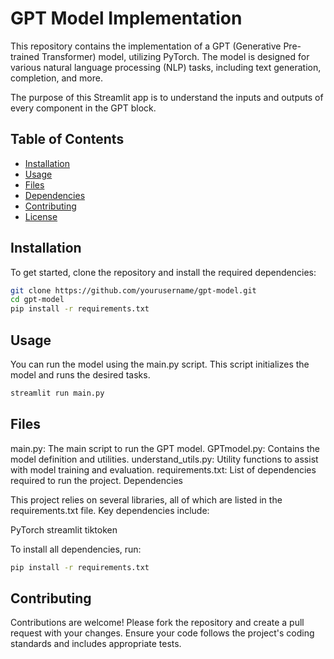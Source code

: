 # GPT Model Implementation

This repository contains the implementation of a GPT (Generative Pre-trained Transformer) model, utilizing PyTorch. The model is designed for various natural language processing (NLP) tasks, including text generation, completion, and more.

The purpose of this Streamlit app is to understand the inputs and outputs of every component in the GPT block.

## Table of Contents

- [Installation](#installation)
- [Usage](#usage)
- [Files](#files)
- [Dependencies](#dependencies)
- [Contributing](#contributing)
- [License](#license)

## Installation

To get started, clone the repository and install the required dependencies:

```bash
git clone https://github.com/yourusername/gpt-model.git
cd gpt-model
pip install -r requirements.txt
```

## Usage

You can run the model using the main.py script. This script initializes the model and runs the desired tasks.

```bash
streamlit run main.py
```

## Files

main.py: The main script to run the GPT model.
GPTmodel.py: Contains the model definition and utilities.
understand_utils.py: Utility functions to assist with model training and evaluation.
requirements.txt: List of dependencies required to run the project.
Dependencies

This project relies on several libraries, all of which are listed in the requirements.txt file. Key dependencies include:

PyTorch
streamlit
tiktoken

To install all dependencies, run:

```bash
pip install -r requirements.txt
```

## Contributing

Contributions are welcome! Please fork the repository and create a pull request with your changes. Ensure your code follows the project's coding standards and includes appropriate tests.
